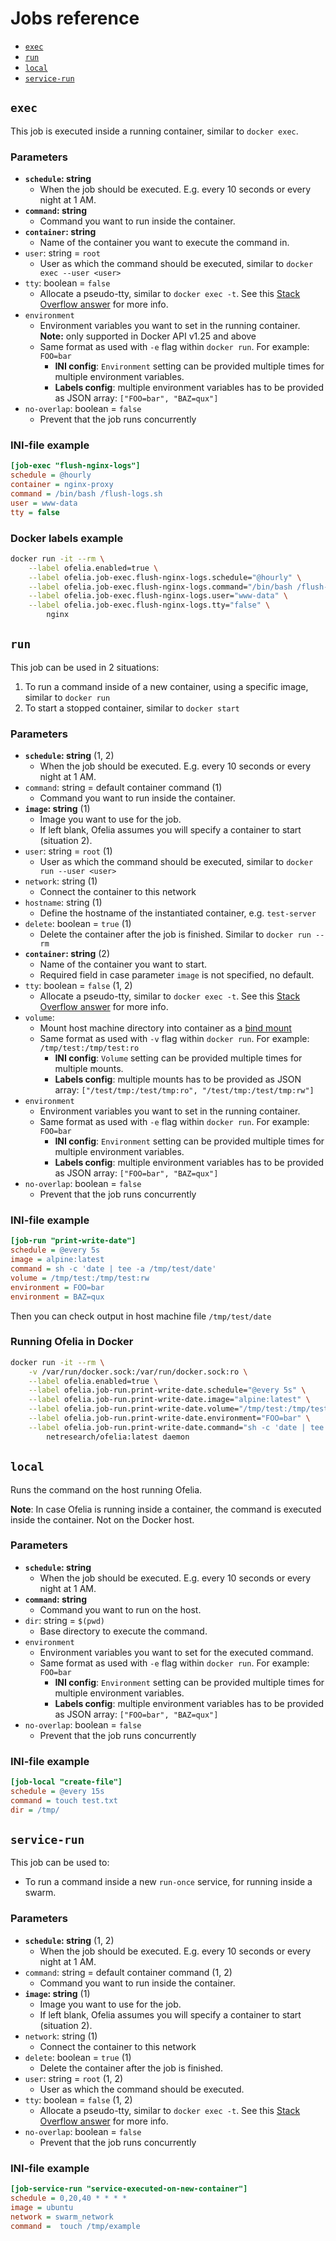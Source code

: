# Jobs reference

- [`exec`](#exec)
- [`run`](#run)
- [`local`](#local)
- [`service-run`](#service-run)

## `exec`

This job is executed inside a running container, similar to `docker exec`.

### Parameters

- **`schedule`: string**
  - When the job should be executed. E.g. every 10 seconds or every night at 1 AM.
- **`command`: string**
  - Command you want to run inside the container.
- **`container`: string**
  - Name of the container you want to execute the command in.
- `user`: string = `root`
  - User as which the command should be executed, similar to `docker exec --user <user>`
- `tty`: boolean = `false`
  - Allocate a pseudo-tty, similar to `docker exec -t`. See this [Stack Overflow answer](https://stackoverflow.com/questions/30137135/confused-about-docker-t-option-to-allocate-a-pseudo-tty) for more info.
- `environment`
  - Environment variables you want to set in the running container. **Note:** only supported in Docker API v1.25 and above
  - Same format as used with `-e` flag within `docker run`. For example: `FOO=bar`
    - **INI config**: `Environment` setting can be provided multiple times for multiple environment variables.
    - **Labels config**: multiple environment variables has to be provided as JSON array: `["FOO=bar", "BAZ=qux"]`
- `no-overlap`: boolean = `false`
  - Prevent that the job runs concurrently

### INI-file example

```ini
[job-exec "flush-nginx-logs"]
schedule = @hourly
container = nginx-proxy
command = /bin/bash /flush-logs.sh
user = www-data
tty = false
```

### Docker labels example

```sh
docker run -it --rm \
    --label ofelia.enabled=true \
    --label ofelia.job-exec.flush-nginx-logs.schedule="@hourly" \
    --label ofelia.job-exec.flush-nginx-logs.command="/bin/bash /flush-logs.sh" \
    --label ofelia.job-exec.flush-nginx-logs.user="www-data" \
    --label ofelia.job-exec.flush-nginx-logs.tty="false" \
        nginx
```

## `run`

This job can be used in 2 situations:

1. To run a command inside of a new container, using a specific image, similar to `docker run`
1. To start a stopped container, similar to `docker start`

### Parameters

- **`schedule`: string** (1, 2)
  - When the job should be executed. E.g. every 10 seconds or every night at 1 AM.
- `command`: string = default container command (1)
  - Command you want to run inside the container.
- **`image`: string** (1)
  - Image you want to use for the job.
  - If left blank, Ofelia assumes you will specify a container to start (situation 2).
- `user`: string = `root` (1)
  - User as which the command should be executed, similar to `docker run --user <user>`
- `network`: string (1)
  - Connect the container to this network
- `hostname`: string (1)
  - Define the hostname of the instantiated container, e.g. `test-server`
- `delete`: boolean = `true` (1)
  - Delete the container after the job is finished. Similar to `docker run --rm`
- **`container`: string** (2)
  - Name of the container you want to start.
  - Required field in case parameter `image` is not specified, no default.
- `tty`: boolean = `false` (1, 2)
  - Allocate a pseudo-tty, similar to `docker exec -t`. See this [Stack Overflow answer](https://stackoverflow.com/questions/30137135/confused-about-docker-t-option-to-allocate-a-pseudo-tty) for more info.
- `volume`:
  - Mount host machine directory into container as a [bind mount](https://docs.docker.com/storage/bind-mounts/#start-a-container-with-a-bind-mount)
  - Same format as used with `-v` flag within `docker run`. For example: `/tmp/test:/tmp/test:ro`
    - **INI config**: `Volume` setting can be provided multiple times for multiple mounts.
    - **Labels config**: multiple mounts has to be provided as JSON array: `["/test/tmp:/test/tmp:ro", "/test/tmp:/test/tmp:rw"]`
- `environment`
  - Environment variables you want to set in the running container.
  - Same format as used with `-e` flag within `docker run`. For example: `FOO=bar`
    - **INI config**: `Environment` setting can be provided multiple times for multiple environment variables.
    - **Labels config**: multiple environment variables has to be provided as JSON array: `["FOO=bar", "BAZ=qux"]`
- `no-overlap`: boolean = `false`
  - Prevent that the job runs concurrently

### INI-file example

```ini
[job-run "print-write-date"]
schedule = @every 5s
image = alpine:latest
command = sh -c 'date | tee -a /tmp/test/date'
volume = /tmp/test:/tmp/test:rw
environment = FOO=bar
environment = BAZ=qux
```

Then you can check output in host machine file `/tmp/test/date`

### Running Ofelia in Docker

```sh
docker run -it --rm \
    -v /var/run/docker.sock:/var/run/docker.sock:ro \
    --label ofelia.enabled=true \
    --label ofelia.job-run.print-write-date.schedule="@every 5s" \
    --label ofelia.job-run.print-write-date.image="alpine:latest" \
    --label ofelia.job-run.print-write-date.volume="/tmp/test:/tmp/test:rw" \
    --label ofelia.job-run.print-write-date.environment="FOO=bar" \
    --label ofelia.job-run.print-write-date.command="sh -c 'date | tee -a /tmp/test/date'" \
        netresearch/ofelia:latest daemon
```

## `local`

Runs the command on the host running Ofelia.

**Note**: In case Ofelia is running inside a container, the command is executed inside the container. Not on the Docker host.

### Parameters

- **`schedule`: string**
  - When the job should be executed. E.g. every 10 seconds or every night at 1 AM.
- **`command`: string**
  - Command you want to run on the host.
- `dir`: string = `$(pwd)`
  - Base directory to execute the command.
- `environment`
  - Environment variables you want to set for the executed command.
  - Same format as used with `-e` flag within `docker run`. For example: `FOO=bar`
    - **INI config**: `Environment` setting can be provided multiple times for multiple environment variables.
    - **Labels config**: multiple environment variables has to be provided as JSON array: `["FOO=bar", "BAZ=qux"]`
- `no-overlap`: boolean = `false`
  - Prevent that the job runs concurrently

### INI-file example

```ini
[job-local "create-file"]
schedule = @every 15s
command = touch test.txt
dir = /tmp/
```

## `service-run`

This job can be used to:

- To run a command inside a new `run-once` service, for running inside a swarm.

### Parameters

- **`schedule`: string** (1, 2)
  - When the job should be executed. E.g. every 10 seconds or every night at 1 AM.
- `command`: string = default container command (1, 2)
  - Command you want to run inside the container.
- **`image`: string** (1)
  - Image you want to use for the job.
  - If left blank, Ofelia assumes you will specify a container to start (situation 2).
- `network`: string (1)
  - Connect the container to this network
- `delete`: boolean = `true` (1)
  - Delete the container after the job is finished.
- `user`: string = `root` (1, 2)
  - User as which the command should be executed.
- `tty`: boolean = `false` (1, 2)
  - Allocate a pseudo-tty, similar to `docker exec -t`. See this [Stack Overflow answer](https://stackoverflow.com/questions/30137135/confused-about-docker-t-option-to-allocate-a-pseudo-tty) for more info.
- `no-overlap`: boolean = `false`
  - Prevent that the job runs concurrently

### INI-file example

```ini
[job-service-run "service-executed-on-new-container"]
schedule = 0,20,40 * * * *
image = ubuntu
network = swarm_network
command =  touch /tmp/example
```
